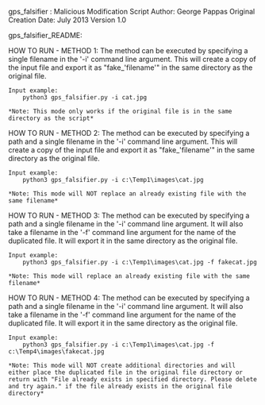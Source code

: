 
gps_falsifier : Malicious Modification Script
Author: George Pappas
Original Creation Date: July 2013
Version 1.0

gps_falsifier_README:

HOW TO RUN - METHOD 1:
    The method can be executed by specifying a single filename in the '-i' command line argument. This will create a copy of the input file and export it as "fake_'filename'" in the same directory as the original file.

    Input example:
        python3 gps_falsifier.py -i cat.jpg

    *Note: This mode only works if the original file is in the same directory as the script*


HOW TO RUN - METHOD 2:
    The method can be executed by specifying a path and a single filename in the '-i' command line argument. This will create a copy of the input file and export it as "fake_'filename'" in the same directory as the original file.

    Input example:
        python3 gps_falsifier.py -i c:\Temp1\images\cat.jpg

    *Note: This mode will NOT replace an already existing file with the same filename*


HOW TO RUN - METHOD 3:
    The method can be executed by specifying a path and a single filename in the '-i' command line argument. It will also take a filename in the '-f' command line argument for the name of the duplicated file. It will export it in the same directory as the original file.

    Input example:
        python3 gps_falsifier.py -i c:\Temp1\images\cat.jpg -f fakecat.jpg

    *Note: This mode will replace an already existing file with the same filename*


HOW TO RUN - METHOD 4:
    The method can be executed by specifying a path and a single filename in the '-i' command line argument. It will also take a filename in the '-f' command line argument for the name of the duplicated file. It will export it in the same directory as the original file.

    Input example:
        python3 gps_falsifier.py -i c:\Temp1\images\cat.jpg -f c:\Temp4\images\fakecat.jpg

    *Note: This mode will NOT create additional directories and will either place the duplicated file in the original file directory or return with "File already exists in specified directory. Please delete and try again." if the file already exists in the original file directory*